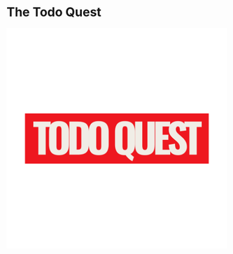 # The Todo Quest

![alt text](https://raw.githubusercontent.com/aad999/todo-quest/main/images/logo.png)
